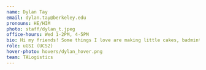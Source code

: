 ```yaml
---
name: Dylan Tay
email: dylan.tay@berkeley.edu
pronouns: HE/HIM
photo: staff/dylan_t.jpeg
office-hours: Wed 1-2PM, 4-5PM 
bio: Hi my friends! Some things I love are making little cakes, badminton in the RSF and Lego City. Thank you for being a part of my Data 8 experience and I know we’ll do great together :)
role: uGSI (UCS2)
hover-photo: hovers/dylan_hover.png
team: TALogistics
---
```


